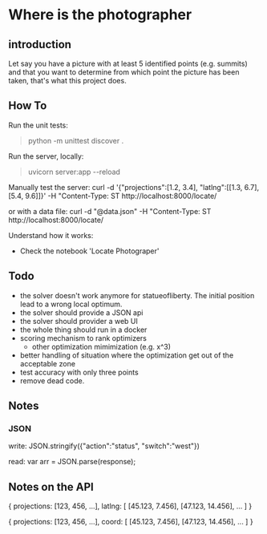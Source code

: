 # Where is the photographer


## introduction

Let say you have a picture with at least 5 identified points (e.g. summits) and that you want to determine from which point the picture has been taken, that's what this project does.


## How To

Run the unit tests:
  > python -m unittest discover .

Run the server, locally:
  > uvicorn server:app --reload

Manually test the server:
  curl -d '{"projections":[1.2, 3.4], "latlng":[[1.3, 6.7], [5.4, 9.6]]}' -H "Content-Type: ST http://localhost:8000/locate/

or with a data file:
  curl -d "@data.json" -H "Content-Type: ST http://localhost:8000/locate/

Understand how it works:
 - Check the notebook 'Locate Photograper'


## Todo

 - the solver doesn't work anymore for statueofliberty. The initial position lead to a wrong local optimum.
 - the solver should provide a JSON api
 - the solver should provider a web UI
 - the whole thing should run in a docker
 - scoring mechanism to rank optimizers
    - other optimization mimimization (e.g. x^3)
 - better handling of situation where the optimization get out of the acceptable zone
 - test accuracy with only three points
 - remove dead code.

## Notes

### JSON

write:
  JSON.stringify({"action":"status", "switch":"west"})

read:
  var arr = JSON.parse(response);


## Notes on the API

{
  projections: [123, 456, ...],
  latlng: [
    [45.123, 7.456],
    [47.123, 14.456],
    ...
  ]
}

{
  projections: [123, 456, ...],
  coord: [
    [45.123, 7.456],
    [47.123, 14.456],
    ...
  ]
}